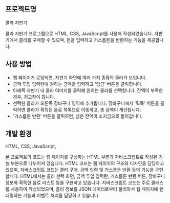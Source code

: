 ## 프로젝트명
콜라 자판기

콜라 자판기 프로그램으로 HTML, CSS, JavaScript를 사용해 작성되었습니다. 자판기에서 콜라를 구매할 수 있으며, 돈을 입력하고 거스름돈을 반환하는 기능을 제공합니다.

## 사용 방법
- 웹 페이지가 로딩되면, 자판기 화면에 여러 가지 종류의 콜라가 보입니다.
- 금액 투입 입력란에 원하는 금액을 입력하고 '입금' 버튼을 클릭합니다.
- 아래쪽 자판기 내 콜라 이미지를 클릭해 원하는 콜라를 선택합니다. 잔액이 부족한 경우, 경고창이 뜹니다.
- 선택한 콜라가 오른쪽 장바구니 영역에 추가됩니다. 장바구니에서 '획득' 버튼을 클릭하면 콜라가 획득된 음료 목록으로 이동하고, 총 금액이 계산됩니다.
- '거스름돈 반환' 버튼을 클릭하면, 남은 잔액이 소지금으로 돌아갑니다.

## 개발 환경
HTML,
CSS,
JavaScript,

본 프로젝트의 코드는 웹 페이지를 구성하는 HTML 부분과 자바스크립트로 작성된 기능 부분으로 나누어져 있습니다. HTML 코드는 웹 페이지의 구조와 디자인을 담당하고 있으며, 자바스크립트 코드는 콜라 구매, 금액 입력 및 거스름돈 반환 등의 기능을 구현합니다. HTML에서는 콜라 선택 화면, 금액 투입 입력란, 거스름돈 반환 버튼, 장바구니 정보와 획득한 음료 리스트 등을 구현하고 있습니다. 자바스크립트 코드는 주로 클래스를 사용하여 작성되었으며, 콜라 정보를 JSON 데이터로부터 불러와서 웹 페이지에 렌더링하는 기능과 이벤트 처리를 담당하고 있습니다.
